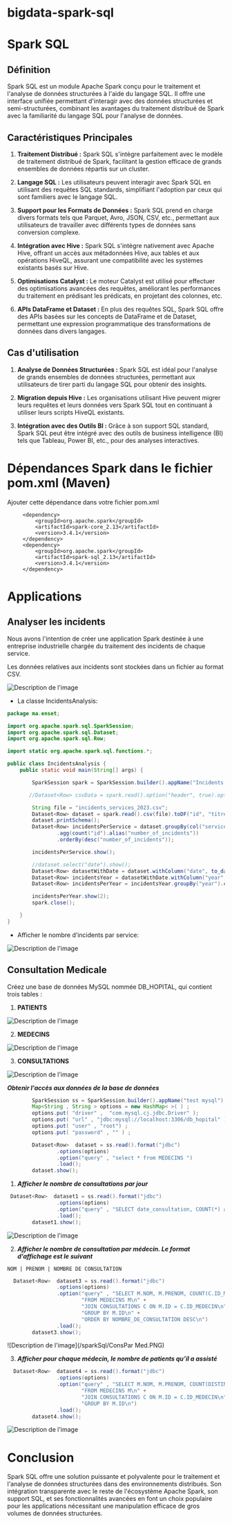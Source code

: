 # bigdata-spark-sql


# Spark SQL
## Définition

Spark SQL est un module Apache Spark conçu pour le traitement et l'analyse de données structurées à l'aide du langage SQL. Il offre une interface unifiée permettant d'interagir avec des données structurées et semi-structurées, combinant les avantages du traitement distribué de Spark avec la familiarité du langage SQL pour l'analyse de données.

## Caractéristiques Principales

1. **Traitement Distribué :** Spark SQL s'intègre parfaitement avec le modèle de traitement distribué de Spark, facilitant la gestion efficace de grands ensembles de données répartis sur un cluster.

2. **Langage SQL :** Les utilisateurs peuvent interagir avec Spark SQL en utilisant des requêtes SQL standards, simplifiant l'adoption par ceux qui sont familiers avec le langage SQL.

3. **Support pour les Formats de Données :** Spark SQL prend en charge divers formats tels que Parquet, Avro, JSON, CSV, etc., permettant aux utilisateurs de travailler avec différents types de données sans conversion complexe.

4. **Intégration avec Hive :** Spark SQL s'intègre nativement avec Apache Hive, offrant un accès aux métadonnées Hive, aux tables et aux opérations HiveQL, assurant une compatibilité avec les systèmes existants basés sur Hive.

5. **Optimisations Catalyst :** Le moteur Catalyst est utilisé pour effectuer des optimisations avancées des requêtes, améliorant les performances du traitement en prédisant les prédicats, en projetant des colonnes, etc.

6. **APIs DataFrame et Dataset :** En plus des requêtes SQL, Spark SQL offre des APIs basées sur les concepts de DataFrame et de Dataset, permettant une expression programmatique des transformations de données dans divers langages.

## Cas d'utilisation

1. **Analyse de Données Structurées :** Spark SQL est idéal pour l'analyse de grands ensembles de données structurées, permettant aux utilisateurs de tirer parti du langage SQL pour obtenir des insights.

2. **Migration depuis Hive :** Les organisations utilisant Hive peuvent migrer leurs requêtes et leurs données vers Spark SQL tout en continuant à utiliser leurs scripts HiveQL existants.

3. **Intégration avec des Outils BI :** Grâce à son support SQL standard, Spark SQL peut être intégré avec des outils de business intelligence (BI) tels que Tableau, Power BI, etc., pour des analyses interactives.

# Dépendances Spark dans le fichier pom.xml (Maven)

Ajouter cette dépendance dans votre fichier pom.xml
```
     <dependency>
         <groupId>org.apache.spark</groupId>
         <artifactId>spark-core_2.13</artifactId>
         <version>3.4.1</version>
     </dependency>
     <dependency>
         <groupId>org.apache.spark</groupId>
         <artifactId>spark-sql_2.13</artifactId>
         <version>3.4.1</version>
     </dependency>
```
# Applications

## Analyser les incidents 
Nous avons l'intention de créer une application Spark destinée à une entreprise industrielle chargée du traitement des incidents de chaque service.

Les données relatives aux incidents sont stockées dans un fichier au format CSV.

![Description de l'image](/sparkSql/fichierCsv.PNG)

- La classe IncidentsAnalysis:

```java
package ma.enset;

import org.apache.spark.sql.SparkSession;
import org.apache.spark.sql.Dataset;
import org.apache.spark.sql.Row;

import static org.apache.spark.sql.functions.*;

public class IncidentsAnalysis {
    public static void main(String[] args) {

        SparkSession spark = SparkSession.builder().appName("Incidents Analysis").master("local[*]").getOrCreate();

       //Dataset<Row> csvData = spark.read().option("header", true).option("inferSchema", true).csv("incidents_services_2023.csv");

        String file = "incidents_services_2023.csv";
        Dataset<Row> dataset = spark.read().csv(file).toDF("id", "titre", "description","service" ,"date" );
        dataset.printSchema();
        Dataset<Row> incidentsPerService = dataset.groupBy(col("service"))
                .agg(count("id").alias("number_of_incidents"))
                .orderBy(desc("number_of_incidents"));

        incidentsPerService.show();

        //dataset.select("date").show();
        Dataset<Row> datasetWithDate = dataset.withColumn("date", to_date(col("date"), "yyyy-MM-dd"));
        Dataset<Row> incidentsYear = datasetWithDate.withColumn("year", year(col("date")));
        Dataset<Row> incidentsPerYear = incidentsYear.groupBy("year").count().orderBy(col("count").desc());

        incidentsPerYear.show(2);
        spark.close();

    }
}
```
- Afficher le nombre d’incidents par service:
  
![Description de l'image](/sparkSql/incidentsCount.PNG)

## Consultation Medicale

Créez une base de données MySQL nommée DB_HOPITAL, qui contient trois tables :
1. **PATIENTS**

![Description de l'image](/sparkSql/Patients.PNG)
   
2. **MEDECINS**

![Description de l'image](/sparkSql/Medecin.PNG)

3. **CONSULTATIONS**

![Description de l'image](/sparkSql/Consultations.PNG)

***Obtenir l'accès aux données de la base de données***
```java
        SparkSession ss = SparkSession.builder().appName("test mysql").master("local[*]").getOrCreate();
        Map<String , String > options = new HashMap< >( ) ;
        options.put( "driver" ,  "com.mysql.cj.jdbc.Driver" );
        options.put( "url" , "jdbc:mysql://localhost:3306/db_hopital" ) ;
        options.put( "user" , "root") ;
        options.put( "password" , "" ) ;

        Dataset<Row>  dataset = ss.read().format("jdbc")
                .options(options)
                .option("query" , "select * from MEDECINS ")
                .load();
        dataset.show();
```
1. ***Afficher le nombre de consultations par jour***
```java
 Dataset<Row>  dataset1 = ss.read().format("jdbc")
                .options(options)
                .option("query" , "SELECT date_consultation, COUNT(*) as nombre_de_consultations FROM CONSULTATIONS GROUP BY date_consultation ORDER BY date_consultation")
                .load();
        dataset1.show();
```

![Description de l'image](/sparkSql/consParJour.PNG)
   
2. ***Afficher le nombre de consultation par médecin. Le format d’affichage est le suivant***

```NOM | PRENOM | NOMBRE DE CONSULTATION```

```java
  Dataset<Row>  dataset3 = ss.read().format("jdbc")
                .options(options)
                .option("query" , "SELECT M.NOM, M.PRENOM, COUNT(C.ID_MEDECIN) AS NOMBRE_DE_CONSULTATION\n" +
                        "FROM MEDECINS M\n" +
                        "JOIN CONSULTATIONS C ON M.ID = C.ID_MEDECIN\n" +
                        "GROUP BY M.ID\n" +
                        "ORDER BY NOMBRE_DE_CONSULTATION DESC\n")
                .load();
        dataset3.show();
```

![Description de l'image](/sparkSql/ConsPar Med.PNG)

3. ***Afficher pour chaque médecin, le nombre de patients qu’il a assisté***

```java
  Dataset<Row>  dataset4 = ss.read().format("jdbc")
                .options(options)
                .option("query" , "SELECT M.NOM, M.PRENOM, COUNT(DISTINCT C.ID_PATIENT) AS NOMBRE_DE_PATIENTS\n" +
                        "FROM MEDECINS M\n" +
                        "JOIN CONSULTATIONS C ON M.ID = C.ID_MEDECIN\n" +
                        "GROUP BY M.ID\n")
                .load();
        dataset4.show();
```

![Description de l'image](/sparkSql/NbrPatient.PNG)

# Conclusion

Spark SQL offre une solution puissante et polyvalente pour le traitement et l'analyse de données structurées dans des environnements distribués. Son intégration transparente avec le reste de l'écosystème Apache Spark, son support SQL, et ses fonctionnalités avancées en font un choix populaire pour les applications nécessitant une manipulation efficace de gros volumes de données structurées.

